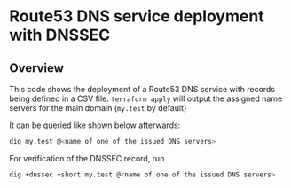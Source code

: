 # Route53 DNS service deployment with DNSSEC

## Overview

This code shows the deployment of a Route53 DNS service
with records being defined in a CSV file. `terraform apply`
will output the assigned name servers for the main domain
(`my.test` by default)

It can be queried like shown below afterwards:

```bash
dig my.test @<name of one of the issued DNS servers>
```

For verification of the DNSSEC record, run

```bash
dig +dnssec +short my.test @<name of one of the issued DNS servers>
```
